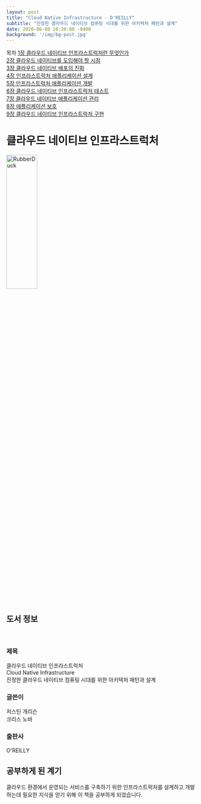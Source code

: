 ```yaml
---
layout: post
title: "Cloud Native Infrastructure - O'REILLY"
subtitle: "진정한 클라우드 네이티브 컴퓨팅 시대를 위한 아키텍처 패턴과 설계"
date: 2020-06-08 16:20:00 -0400
background: '/img/bg-post.jpg'
---
```


목차
[1장 클라우드 네이티브 인프라스트럭처란 무엇인가](2020-06-08-cloud-native-infrastructure01.md)</br>
[2장 클라우드 네이티브를 도입해야 할 시점](2020-06-08-cloud-native-infrastructure02.md)</br>
[3장 클라우드 네이티브 배포의 진화](2020-06-08-cloud-native-infrastructure03.md)</br>
[4장 인프라스트럭처 애플리케이션 설계](2020-06-08-cloud-native-infrastructure04.md)</br>
[5장 인프라스트럭처 애플리케이션 개발](2020-06-08-cloud-native-infrastructure05.md)</br>
[6장 클라우드 네이티브 인프라스트럭처 테스트](2020-06-08-cloud-native-infrastructure06.md)</br>
[7장 클라우드 네이티브 애플리케이션 관리](2020-06-08-cloud-native-infrastructure07.md)</br>
[8장 애플리케이션 보호](2020-06-08-cloud-native-infrastructure08.md)</br>
[9장 클라우드 네이티브 인프라스트럭처 구현](2020-06-08-cloud-native-infrastructure09.md)</br>


# 클라우드 네이티브 인프라스트럭처

<img src="https://img.ridicdn.net/cover/3649000004/xxlarge" width="40%" height="30%" title="px(픽셀) 크기 설정" alt="RubberDuck"></img></br>

## 도서 정보
</br>

### 제목
클라우드 네이티브 인프라스트럭처</br>
Cloud Native Infrastructure</br>
진정한 클라우드 네이티브 컴퓨팅 시대를 위한 아키텍처 패턴과 설계
</br>

### 글쓴이
저스틴 개리슨</br>
크리스 노바
</br>

### 출판사
O'REILLY
</br>

## 공부하게 된 계기
클라우드 환경에서 운영되는 서비스를 구축하기 위한 인프라스트럭처를 설계하고 개발하는데 필요한 지식을 얻기 위해 이 책을 공부하게 되었습니다.
</br>